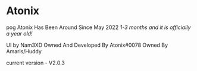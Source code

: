 # Atonix
pog
Atonix Has Been Around Since May 2022 *1-3 months and it is officially a year old!*

UI by Nam3XD
Owned And Developed By Atonix#0078
Owned By Amaris/Huddy



current version - V2.0.3
